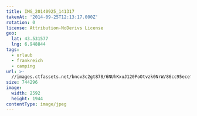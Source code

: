 ```yaml
---
title: IMG_20140925_141317
takenAt: '2014-09-25T12:13:17.000Z'
rotation: 0
license: Attribution-NoDerivs License
geo:
  lat: 43.531577
  lng: 6.948844
tags:
  - urlaub
  - frankreich
  - camping
url: >-
  //images.ctfassets.net/bncv3c2gt878/6NUhKxuJ120PoOtvzk0NrW/86cc95ecef7ad91bed43c82dc4c7f9bd/img_20140925_141317_28313140025_o
size: 744296
image:
  width: 2592
  height: 1944
contentType: image/jpeg
---
```


